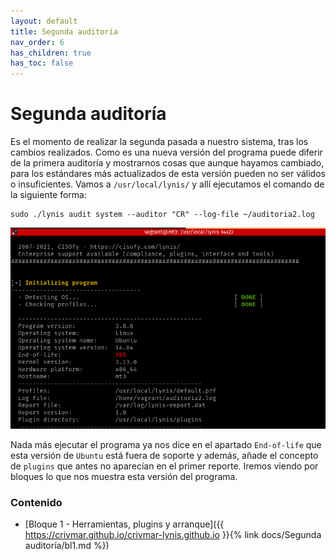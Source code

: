 ```yaml
---
layout: default
title: Segunda auditoría
nav_order: 6
has_children: true
has_toc: false
---
```


# Segunda auditoría

Es el momento de realizar la segunda pasada a nuestro sistema, tras los cambios realizados. Como es una nueva versión del programa puede diferir de la primera auditoría y mostrarnos cosas que aunque hayamos cambiado, para los estándares más actualizados de esta versión pueden no ser válidos o insuficientes. Vamos a `/usr/local/lynis/` y allí ejecutamos el comando de la siguiente forma:

~~~
sudo ./lynis audit system --auditor "CR" --log-file ~/auditoria2.log
~~~

<img src="https://raw.githubusercontent.com/crivmar/crivmar-lynis.github.io/main/assets/images/52.png"/>

Nada más ejecutar el programa ya nos dice en el apartado `End-of-life` que esta versión de `Ubuntu` está fuera de soporte y además, añade el concepto de `plugins` que antes no aparecían en el primer reporte. Iremos viendo por bloques lo que nos muestra esta versión del programa.



### Contenido

- [Bloque 1 - Herramientas, plugins y arranque]({{ https://crivmar.github.io/crivmar-lynis.github.io }}{% link docs/Segunda auditoría/bl1.md %})

